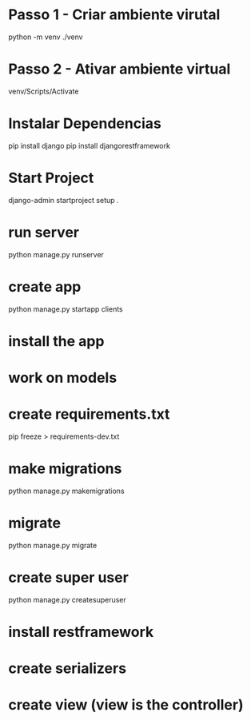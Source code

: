 # Passo 1 - Criar ambiente virutal

python -m venv ./venv

# Passo 2 - Ativar ambiente virtual

venv/Scripts/Activate

# Instalar Dependencias

pip install django
pip install djangorestframework

# Start Project

django-admin startproject setup .

# run server

python manage.py runserver

# create app

python manage.py startapp clients

# install the app

# work on models

# create requirements.txt

pip freeze > requirements-dev.txt

# make migrations

python manage.py makemigrations

# migrate

python manage.py migrate

# create super user

python manage.py createsuperuser

# install restframework

# create serializers

# create view (view is the controller)
